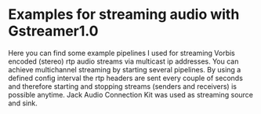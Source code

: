 # Examples for streaming audio with Gstreamer1.0
Here you can find some example pipelines I used for streaming Vorbis encoded (stereo) rtp audio streams via multicast ip addresses. You can achieve multichannel streaming by starting several pipelines.
By using a defined config interval the rtp headers are sent every couple of seconds and therefore starting and stopping streams (senders and receivers) is possible anytime.
Jack Audio Connection Kit was used as streaming source and sink.
